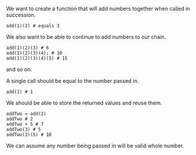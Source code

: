 <p>We want to create a function that will add numbers together when called in succession.</p>
<pre style="display: none;"><code class="language-javascript"><span class="cm-variable">add</span>(<span class="cm-number">1</span>)(<span class="cm-number">2</span>); <span class="cm-comment">// == 3</span>
</code></pre>
<pre style="display: none;"><code class="language-ruby"><span class="cm-variable">add</span>(<span class="cm-number">1</span>)<span class="cm-operator">.</span>(<span class="cm-number">2</span>); <span class="cm-comment"># equals 3</span>
</code></pre>
<pre><code class="language-python"><span class="cm-variable">add</span>(<span class="cm-number">1</span>)(<span class="cm-number">2</span>) <span class="cm-comment"># equals 3</span>
</code></pre>
<p>We also want to be able to continue to add numbers to our chain.</p>
<pre style="display: none;"><code class="language-javascript"><span class="cm-variable">add</span>(<span class="cm-number">1</span>)(<span class="cm-number">2</span>)(<span class="cm-number">3</span>); <span class="cm-comment">// == 6</span>
<span class="cm-variable">add</span>(<span class="cm-number">1</span>)(<span class="cm-number">2</span>)(<span class="cm-number">3</span>)(<span class="cm-number">4</span>); <span class="cm-comment">//  == 10</span>
<span class="cm-variable">add</span>(<span class="cm-number">1</span>)(<span class="cm-number">2</span>)(<span class="cm-number">3</span>)(<span class="cm-number">4</span>)(<span class="cm-number">5</span>); <span class="cm-comment">// == 15</span>
</code></pre>
<pre style="display: none;"><code class="language-ruby"><span class="cm-variable">add</span>(<span class="cm-number">1</span>)<span class="cm-operator">.</span>(<span class="cm-number">2</span>)<span class="cm-operator">.</span>(<span class="cm-number">3</span>); <span class="cm-comment"># 6</span>
<span class="cm-variable">add</span>(<span class="cm-number">1</span>)<span class="cm-operator">.</span>(<span class="cm-number">2</span>)<span class="cm-operator">.</span>(<span class="cm-number">3</span>)<span class="cm-operator">.</span>(<span class="cm-number">4</span>); <span class="cm-comment"># 10</span>
<span class="cm-variable">add</span>(<span class="cm-number">1</span>)<span class="cm-operator">.</span>(<span class="cm-number">2</span>)<span class="cm-operator">.</span>(<span class="cm-number">3</span>)<span class="cm-operator">.</span>(<span class="cm-number">4</span>)<span class="cm-operator">.</span>(<span class="cm-number">5</span>); <span class="cm-comment"># 15</span>
</code></pre>
<pre><code class="language-python"><span class="cm-variable">add</span>(<span class="cm-number">1</span>)(<span class="cm-number">2</span>)(<span class="cm-number">3</span>) <span class="cm-comment"># 6</span>
<span class="cm-variable">add</span>(<span class="cm-number">1</span>)(<span class="cm-number">2</span>)(<span class="cm-number">3</span>)(<span class="cm-number">4</span>); <span class="cm-comment"># 10</span>
<span class="cm-variable">add</span>(<span class="cm-number">1</span>)(<span class="cm-number">2</span>)(<span class="cm-number">3</span>)(<span class="cm-number">4</span>)(<span class="cm-number">5</span>) <span class="cm-comment"># 15</span>
</code></pre>
<p>and so on.</p>
<p>A single call should be equal to the number passed in.</p>
<pre style="display: none;"><code class="language-javascript"><span class="cm-variable">add</span>(<span class="cm-number">1</span>); <span class="cm-comment">// == 1</span>
</code></pre>
<pre style="display: none;"><code class="language-ruby"><span class="cm-variable">add</span>(<span class="cm-number">1</span>); <span class="cm-comment"># 1</span>
</code></pre>
<pre><code class="language-python"><span class="cm-variable">add</span>(<span class="cm-number">1</span>) <span class="cm-comment"># 1</span>
</code></pre>
<p>We should be able to store the returned values and reuse them.</p>
<pre style="display: none;"><code class="language-javascript"><span class="cm-keyword">var</span> <span class="cm-def">addTwo</span> <span class="cm-operator">=</span> <span class="cm-variable">add</span>(<span class="cm-number">2</span>);
<span class="cm-variable">addTwo</span>; <span class="cm-comment">// == 2</span>
<span class="cm-variable">addTwo</span> <span class="cm-operator">+</span> <span class="cm-number">5</span>; <span class="cm-comment">// == 7</span>
<span class="cm-variable">addTwo</span>(<span class="cm-number">3</span>); <span class="cm-comment">// == 5</span>
<span class="cm-variable">addTwo</span>(<span class="cm-number">3</span>)(<span class="cm-number">5</span>); <span class="cm-comment">// == 10</span>
</code></pre>
<pre style="display: none;"><code class="language-ruby"><span class="cm-variable">var</span> <span class="cm-variable">addTwo</span> <span class="cm-operator">=</span> <span class="cm-variable">add</span>(<span class="cm-number">2</span>);
<span class="cm-variable">addTwo</span>; <span class="cm-comment"># 2</span>
<span class="cm-variable">addTwo</span> <span class="cm-operator">+</span> <span class="cm-number">5</span>; <span class="cm-comment"># 7</span>
<span class="cm-variable">addTwo</span>(<span class="cm-number">3</span>); <span class="cm-comment"># 5</span>
<span class="cm-variable">addTwo</span>(<span class="cm-number">3</span>)<span class="cm-operator">.</span>(<span class="cm-number">5</span>); <span class="cm-comment"># 10</span>
</code></pre>
<pre><code class="language-python"><span class="cm-variable">addTwo</span> <span class="cm-operator">=</span> <span class="cm-variable">add</span>(<span class="cm-number">2</span>)
<span class="cm-variable">addTwo</span> <span class="cm-comment"># 2</span>
<span class="cm-variable">addTwo</span> <span class="cm-operator">+</span> <span class="cm-number">5</span> <span class="cm-comment"># 7</span>
<span class="cm-variable">addTwo</span>(<span class="cm-number">3</span>) <span class="cm-comment"># 5</span>
<span class="cm-variable">addTwo</span>(<span class="cm-number">3</span>)(<span class="cm-number">5</span>) <span class="cm-comment"># 10</span>
</code></pre>
<p>We can assume any number being passed in will be valid whole number. </p>
